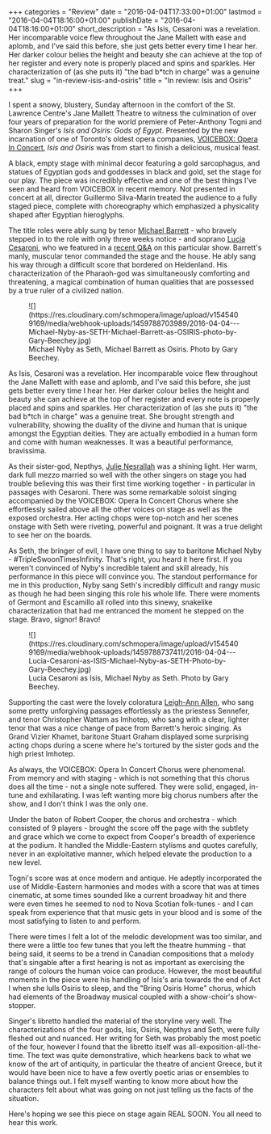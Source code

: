 +++
categories = "Review"
date = "2016-04-04T17:33:00+01:00"
lastmod = "2016-04-04T18:16:00+01:00"
publishDate = "2016-04-04T18:16:00+01:00"
short_description = "As Isis, Cesaroni was a revelation. Her incomparable voice flew throughout the Jane Mallett with ease and aplomb, and I&#039;ve said this before, she just gets better every time I hear her. Her darker colour belies the height and beauty she can achieve at the top of her register and every note is properly placed and spins and sparkles. Her characterization of (as she puts it) &quot;the bad b*tch in charge&quot; was a genuine treat."
slug = "in-review-isis-and-osiris"
title = "In review: Isis and Osiris"
+++

I spent a snowy, blustery, Sunday afternoon in the comfort of the St. Lawrence Centre's Jane Mallett Theatre to witness the culmination of over four years of preparation for the world premiere of Peter-Anthony Togni and Sharon Singer's *Isis and Osiris: Gods of Egypt*. Presented by the new incarnation of one of Toronto's oldest opera companies, [VOICEBOX: Opera In Concert](/scene/companies/voicebox-opera-in-concert/), *Isis and Osiris* was from start to finish a delicious, musical feast. 

A black, empty stage with minimal decor featuring a gold sarcophagus, and statues of Egyptian gods and goddesses in black and gold, set the stage for our play. The piece was incredibly effective and one of the best things I've seen and heard from VOICEBOX in recent memory. Not presented in concert at all, director Guillermo Silva-Marin treated the audience to a fully staged piece, complete with choreography which emphasized a physicality shaped after Egyptian hieroglyphs. 

The title roles were ably sung by tenor [Michael Barrett](/scene/people/michael-barrett/) - who bravely stepped in to the role with only three weeks notice - and soprano [Lucia Cesaroni](/scene/people/lucia-cesaroni/), who we featured in a [recent Q&A](/cesaroni-isis-osiris-new-opera/) on this particular show. Barrett's manly, muscular tenor commanded the stage and the house. He ably sang his way through a difficult score that bordered on Heldenland. His characterization of the Pharaoh-god was simultaneously comforting and threatening, a magical combination of human qualities that are possessed by a true ruler of a civilized nation.

<figure data-type="image">
![](https://res.cloudinary.com/schmopera/image/upload/v1545409169/media/webhook-uploads/1459788703989/2016-04-04---Michael-Nyby-as-SETH-Michael-Barrett-as-OSIRIS-photo-by-Gary-Beechey.jpg)<figcaption>Michael Nyby as Seth, Michael Barrett as Osiris. Photo by Gary Beechey.</figcaption>
</figure>

As Isis, Cesaroni was a revelation. Her incomparable voice flew throughout the Jane Mallett with ease and aplomb, and I've said this before, she just gets better every time I hear her. Her darker colour belies the height and beauty she can achieve at the top of her register and every note is properly placed and spins and sparkles. Her characterization of (as she puts it) "the bad b\*tch in charge" was a genuine treat. She brought strength and vulnerability, showing the duality of the divine and human that is unique amongst the Egyptian deities. They are actually embodied in a human form and come with human weaknesses. It was a beautiful performance, bravissima. 

As their sister-god, Nepthys, [Julie Nesrallah](/scene/people/julie-nesrallah/) was a shining light. Her warm, dark full mezzo married so well with the other singers on stage you had trouble believing this was their first time working together - in particular in passages with Cesaroni. There was some remarkable soloist singing accompanied by the VOICEBOX: Opera In Concert Chorus where she effortlessly sailed above all the other voices on stage as well as the exposed orchestra. Her acting chops were top-notch and her scenes onstage with Seth were riveting, powerful and poignant. It was a true delight to see her on the boards. 

As Seth, the bringer of evil, I have one thing to say to baritone Michael Nyby - #TripleSwoonTimesInfinity. That's right, you heard it here first. If you weren't convinced of Nyby's incredible talent and skill already, his performance in this piece will convince you. The standout performance for me in this production, Nyby sang Seth's incredibly difficult and rangy music as though he had been singing this role his whole life. There were moments of Germont and Escamillo all rolled into this sinewy, snakelike characterization that had me entranced the moment he stepped on the stage. Bravo, signor! Bravo! 

<figure data-type="image">
![](https://res.cloudinary.com/schmopera/image/upload/v1545409169/media/webhook-uploads/1459788737411/2016-04-04---Lucia-Cesaroni-as-ISIS-Michael-Nyby-as-SETH-Photo-by-Gary-Beechey.jpg)<figcaption>Lucia Cesaroni as Isis, Michael Nyby as Seth. Photo by Gary Beechey.</figcaption>
</figure>

Supporting the cast were the lovely coloratura [Leigh-Ann Allen](/scene/people/leigh-ann-allen/), who sang some pretty unforgiving passages effortlessly as the priestess Sennefer, and tenor Christopher Wattam as Imhotep, who sang with a clear, lighter tenor that was a nice change of pace from Barrett's heroic singing. As Grand Vizier Khamet, baritone Stuart Graham displayed some surprising acting chops during a scene where he's tortured by the sister gods and the high priest Imhotep. 

As always, the VOICEBOX: Opera In Concert Chorus were phenomenal. From memory and with staging - which is not something that this chorus does all the time - not a single note suffered. They were solid, engaged, in-tune and exhilarating. I was left wanting more big chorus numbers after the show, and I don't think I was the only one. 

Under the baton of Robert Cooper, the chorus and orchestra - which consisted of 9 players - brought the score off the page with the subtlety and grace which we come to expect from Cooper's breadth of experience at the podium. It handled the Middle-Eastern stylisms and quotes carefully, never in an exploitative manner, which helped elevate the production to a new level. 

Togni's score was at once modern and antique. He adeptly incorporated the use of Middle-Eastern harmonies and modes with a score that was at times cinematic, at some times sounded like a current broadway hit and there were even times he seemed to nod to Nova Scotian folk-tunes - and I can speak from experience that that music gets in your blood and is some of the most satisfying to listen to and perform. 

There were times I felt a lot of the melodic development was too similar, and there were a little too few tunes that you left the theatre humming - that being said, it seems to be a trend in Canadian compositions that a melody that's singable after a first hearing is not as important as exercising the range of colours the human voice can produce. However, the most beautiful moments in the piece were his handling of Isis's aria towards the end of Act I when she lulls Osiris to sleep, and the "Bring Osiris Home" chorus, which had elements of the Broadway musical coupled with a show-choir's show-stopper.

Singer's libretto handled the material of the storyline very well. The characterizations of the four gods, Isis, Osiris, Nepthys and Seth, were fully fleshed out and nuanced. Her writing for Seth was probably the most poetic of the four, however I found that the libretto itself was all-exposition-all-the-time. The text was quite demonstrative, which hearkens back to what we know of the art of antiquity, in particular the theatre of ancient Greece, but it would have been nice to have a few overtly poetic arias or ensembles to balance things out. I felt myself wanting to know more about how the characters felt about what was going on not just telling us the facts of the situation. 

Here's hoping we see this piece on stage again REAL SOON. You all need to hear this work. 
